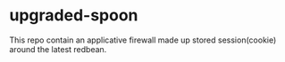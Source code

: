 # upgraded-spoon
This repo contain an applicative firewall made up stored session(cookie) around the latest redbean.
